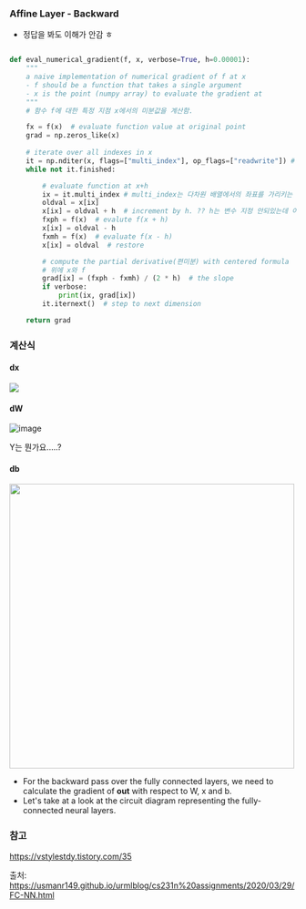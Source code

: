 
### Affine Layer - Backward 

- 정답을 봐도 이해가 안감 ㅎ

```python

def eval_numerical_gradient(f, x, verbose=True, h=0.00001):
    """
    a naive implementation of numerical gradient of f at x
    - f should be a function that takes a single argument
    - x is the point (numpy array) to evaluate the gradient at
    """
    # 함수 f에 대한 특정 지점 x에서의 미분값을 계산함.

    fx = f(x)  # evaluate function value at original point
    grad = np.zeros_like(x)
    
    # iterate over all indexes in x
    it = np.nditer(x, flags=["multi_index"], op_flags=["readwrite"]) # np.nditer : 다차원 배열을 iterate하는 numpy 전용 함수.  
    while not it.finished:

        # evaluate function at x+h
        ix = it.multi_index # multi_index는 다차원 배열에서의 좌표를 가리키는 튜플임. 
        oldval = x[ix]
        x[ix] = oldval + h  # increment by h. ?? h는 변수 지정 안되있는데 이가 뭔가요..? 상수인가요..??
        fxph = f(x)  # evalute f(x + h)
        x[ix] = oldval - h
        fxmh = f(x)  # evaluate f(x - h)
        x[ix] = oldval  # restore

        # compute the partial derivative(편미분) with centered formula
        # 위에 x와 f
        grad[ix] = (fxph - fxmh) / (2 * h)  # the slope
        if verbose:
            print(ix, grad[ix])
        it.iternext()  # step to next dimension

    return grad
```

### 계산식 
#### dx
<img src="https://github.com/sandartchip/TIL/assets/15938354/af0cedd4-ecdb-4111-819d-f7924d024014" />

#### dW
![image](https://github.com/sandartchip/TIL/assets/15938354/e5b09603-1b93-42c9-897d-17685c48d052)

Y는 뭔가요.....?


#### db


<img src="https://github.com/sandartchip/TIL/assets/15938354/01dc7f21-005d-4def-9dc9-099e94335967" width="500px"/>

- For the backward pass over the fully connected layers, we need to calculate the gradient of **out** with respect to W, x and b.
- Let's take at a look at the circuit diagram representing the fully-connected neural layers.

### 참고<br>
https://vstylestdy.tistory.com/35<br>
 

출처:
https://usmanr149.github.io/urmlblog/cs231n%20assignments/2020/03/29/FC-NN.html
